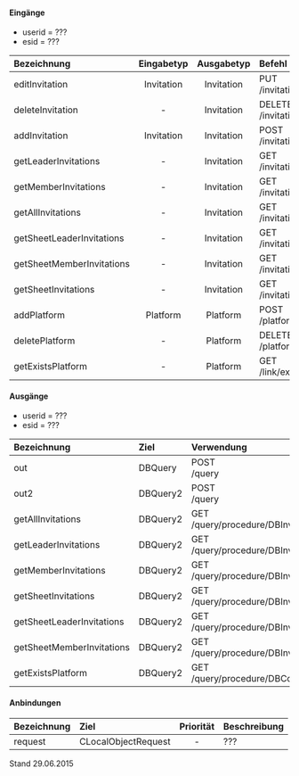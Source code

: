 #### Eingänge
- userid = ??? 
- esid = ??? 

| Bezeichnung  | Eingabetyp  | Ausgabetyp | Befehl | Beschreibung |
| :----------- |:-----------:| :---------:| :----- | :----------- |
|editInvitation|Invitation|Invitation|PUT<br>/invitation/user/:userid/exercisesheet/:esid/user/:memberid| ??? |
|deleteInvitation|-|Invitation|DELETE<br>/invitation/user/:userid/exercisesheet/:esid/user/:memberid| ??? |
|addInvitation|Invitation|Invitation|POST<br>/invitation| ??? |
|getLeaderInvitations|-|Invitation|GET<br>/invitation/leader/user/:userid| ??? |
|getMemberInvitations|-|Invitation|GET<br>/invitation/member/user/:userid| ??? |
|getAllInvitations|-|Invitation|GET<br>/invitation(/invitation)| ??? |
|getSheetLeaderInvitations|-|Invitation|GET<br>/invitation/leader/exercisesheet/:esid/user/:userid| ??? |
|getSheetMemberInvitations|-|Invitation|GET<br>/invitation/member/exercisesheet/:esid/user/:userid| ??? |
|getSheetInvitations|-|Invitation|GET<br>/invitation/exercisesheet/:esid| ??? |
|addPlatform|Platform|Platform|POST<br>/platform| ??? |
|deletePlatform|-|Platform|DELETE<br>/platform| ??? |
|getExistsPlatform|-|Platform|GET<br>/link/exists/platform| ??? |

#### Ausgänge
- userid = ??? 
- esid = ??? 

| Bezeichnung  | Ziel  | Verwendung | Beschreibung |
| :----------- |:----- | :--------- | :----------- |
|out|DBQuery|POST<br>/query| ??? |
|out2|DBQuery2|POST<br>/query| ??? |
|getAllInvitations|DBQuery2|GET<br>/query/procedure/DBInvitationGetAllInvitations| ??? |
|getLeaderInvitations|DBQuery2|GET<br>/query/procedure/DBInvitationGetLeaderInvitations/:userid| ??? |
|getMemberInvitations|DBQuery2|GET<br>/query/procedure/DBInvitationGetMemberInvitations/:userid| ??? |
|getSheetInvitations|DBQuery2|GET<br>/query/procedure/DBInvitationGetSheetInvitations/:esid| ??? |
|getSheetLeaderInvitations|DBQuery2|GET<br>/query/procedure/DBInvitationGetSheetLeaderInvitations/:esid/:userid| ??? |
|getSheetMemberInvitations|DBQuery2|GET<br>/query/procedure/DBInvitationGetSheetMemberInvitations/:esid/:userid| ??? |
|getExistsPlatform|DBQuery2|GET<br>/query/procedure/DBCourseGetExistsPlatform| ??? |

#### Anbindungen
| Bezeichnung  | Ziel  | Priorität | Beschreibung |
| :----------- |:----- | :--------:| :------------|
|request|CLocalObjectRequest|-| ??? |

Stand 29.06.2015
